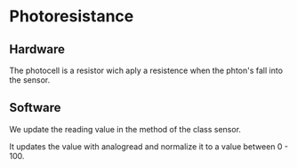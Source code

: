 # Photoresistance
## Hardware
The photocell is a resistor wich aply a resistence when the phton's fall into the sensor.

## Software
We update the reading value in the method of the class sensor.

It updates the value with analogread and normalize it to a value between 0 - 100.
